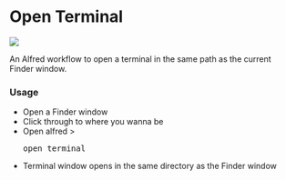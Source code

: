 Open Terminal
============

<img src="http://f.cl.ly/items/2o252O3D0l3y161g2k1a/ehd38.jpg"/>

An Alfred workflow to open a terminal in the same path as the current Finder window.

### Usage
* Open a Finder window
* Click through to where you wanna be
* Open alfred > <pre>open terminal</pre>
* Terminal window opens in the same directory as the Finder window
